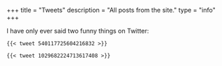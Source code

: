 +++
title = "Tweets"
description = "All posts from the site."
type = "info"
+++

I have only ever said two funny things on Twitter:

`{{< tweet 540117725604216832 >}}`

`{{< tweet 1029682224713617408 >}}`

